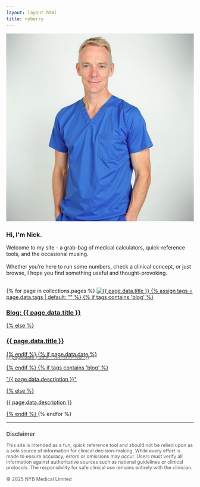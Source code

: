 ```yaml
---
layout: layout.html
title: nyberry
---
```


<img class="profile_img" src="/assets/images/headshot.jpg" alt="Centered Image">

### Hi, I'm Nick.

Welcome to my site - a grab-bag of medical calculators, quick-reference tools, and the occasional musing.
<br><br>
Whether you’re here to run some numbers, check a clinical concept, or just browse, I hope you find something useful and thought-provoking.
<br><br>

<div id="contents" class="grid">
  {% for page in collections.pages %}
  <a href="{{ page.url }}" class="card">
  <img src="{{ page.data.image }}" alt="{{ page.data.title }}">
    {% assign tags = page.data.tags | default: "" %}
    {% if tags contains 'blog' %}
        <h3>Blog: {{ page.data.title }}</h3>
      {% else %}
        <h3>{{ page.data.title }}</h3>
    {% endif %}
    {% if page.data.date %}
      <p style="font-size: 0.8rem; color: #666; margin-top: -0.5rem;">
        {{ page.date | date: "%Y-%m-%d" }}
      </p>
    {% endif %}
    {% if tags contains 'blog' %}
      <p>"{{ page.data.description }}"</p>
      {% else %}
      <p>{{ page.data.description }}</p>
    {% endif %}
  </a>
  {% endfor %}
</div>

<hr>

<div style="font-size: 0.8rem; color: #555; margin-top: 1rem;">
  <h3 style="margin-bottom: 0.5rem;">Disclaimer</h3>
  <p>
    This site is intended as a fun, quick reference tool and should not be relied upon as a sole source of information for clinical decision-making. While every effort is made to ensure accuracy, errors or omissions may occur. Users must verify all information against authoritative sources such as national guidelines or clinical protocols. The responsibility for safe clinical use remains entirely with the clinician.
  </p>
  <p style="margin-top: 1rem;">&copy; 2025 NYB Medical Limited</p>
</div>

